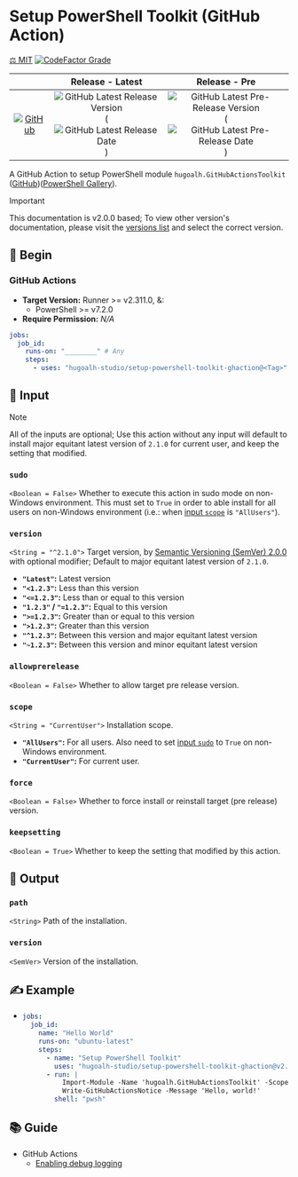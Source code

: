 # Setup PowerShell Toolkit (GitHub Action)

[⚖️ MIT](./LICENSE.md)
[![CodeFactor Grade](https://img.shields.io/codefactor/grade/github/hugoalh-studio/setup-powershell-toolkit-ghaction?label=Grade&logo=codefactor&logoColor=ffffff&style=flat-square "CodeFactor Grade")](https://www.codefactor.io/repository/github/hugoalh-studio/setup-powershell-toolkit-ghaction)

|  | **Release - Latest** | **Release - Pre** |
|:-:|:-:|:-:|
| [![GitHub](https://img.shields.io/badge/GitHub-181717?logo=github&logoColor=ffffff&style=flat-square "GitHub")](https://github.com/hugoalh-studio/setup-powershell-toolkit-ghaction) | ![GitHub Latest Release Version](https://img.shields.io/github/release/hugoalh-studio/setup-powershell-toolkit-ghaction?sort=semver&label=&style=flat-square "GitHub Latest Release Version") (![GitHub Latest Release Date](https://img.shields.io/github/release-date/hugoalh-studio/setup-powershell-toolkit-ghaction?label=&style=flat-square "GitHub Latest Release Date")) | ![GitHub Latest Pre-Release Version](https://img.shields.io/github/release/hugoalh-studio/setup-powershell-toolkit-ghaction?include_prereleases&sort=semver&label=&style=flat-square "GitHub Latest Pre-Release Version") (![GitHub Latest Pre-Release Date](https://img.shields.io/github/release-date-pre/hugoalh-studio/setup-powershell-toolkit-ghaction?label=&style=flat-square "GitHub Latest Pre-Release Date")) |

A GitHub Action to setup PowerShell module `hugoalh.GitHubActionsToolkit` ([GitHub](https://github.com/hugoalh-studio/ghactions-toolkit-powershell))([PowerShell Gallery](https://www.powershellgallery.com/packages/hugoalh.GitHubActionsToolkit)).

> [!IMPORTANT]
> This documentation is v2.0.0 based; To view other version's documentation, please visit the [versions list](https://github.com/hugoalh-studio/setup-powershell-toolkit-ghaction/tags) and select the correct version.

## 🔰 Begin

### GitHub Actions

- **Target Version:** Runner >= v2.311.0, &:
  - PowerShell >= v7.2.0
- **Require Permission:** *N/A*

```yml
jobs:
  job_id:
    runs-on: "________" # Any
    steps:
      - uses: "hugoalh-studio/setup-powershell-toolkit-ghaction@<Tag>"
```

## 🧩 Input

> [!NOTE]
> All of the inputs are optional; Use this action without any input will default to install major equitant latest version of `2.1.0` for current user, and keep the setting that modified.

### `sudo`

`<Boolean = False>` Whether to execute this action in sudo mode on non-Windows environment. This must set to `True` in order to able install for all users on non-Windows environment (i.e.: when [input `scope`](#scope) is `"AllUsers"`).

### `version`

`<String = "^2.1.0">` Target version, by [Semantic Versioning (SemVer) 2.0.0](https://semver.org/spec/v2.0.0.html) with optional modifier; Default to major equitant latest version of `2.1.0`.

- **`"Latest"`:** Latest version
- **`"<1.2.3"`:** Less than this version
- **`"<=1.2.3"`:** Less than or equal to this version
- **`"1.2.3"` / `"=1.2.3"`:** Equal to this version
- **`">=1.2.3"`:** Greater than or equal to this version
- **`">1.2.3"`:** Greater than this version
- **`"^1.2.3"`:** Between this version and major equitant latest version
- **`"~1.2.3"`:** Between this version and minor equitant latest version

### `allowprerelease`

`<Boolean = False>` Whether to allow target pre release version.

### `scope`

`<String = "CurrentUser">` Installation scope.

- **`"AllUsers"`:** For all users. Also need to set [input `sudo`](#sudo) to `True` on non-Windows environment.
- **`"CurrentUser"`:** For current user.

### `force`

`<Boolean = False>` Whether to force install or reinstall target (pre release) version.

### `keepsetting`

`<Boolean = True>` Whether to keep the setting that modified by this action.

## 🧩 Output

### `path`

`<String>` Path of the installation.

### `version`

`<SemVer>` Version of the installation.

## ✍️ Example

- ```yml
  jobs:
    job_id:
      name: "Hello World"
      runs-on: "ubuntu-latest"
      steps:
        - name: "Setup PowerShell Toolkit"
          uses: "hugoalh-studio/setup-powershell-toolkit-ghaction@v2.0.0"
        - run: |
            Import-Module -Name 'hugoalh.GitHubActionsToolkit' -Scope 'Local'
            Write-GitHubActionsNotice -Message 'Hello, world!'
          shell: "pwsh"
  ```

## 📚 Guide

- GitHub Actions
  - [Enabling debug logging](https://docs.github.com/en/actions/monitoring-and-troubleshooting-workflows/enabling-debug-logging)
